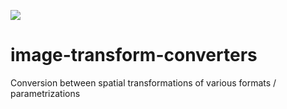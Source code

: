 [![](https://travis-ci.com/image-transform-converters/image-transform-converters.svg?branch=master)](https://travis-ci.com/image-transform-converters/image-transform-converters)

# image-transform-converters
Conversion between spatial transformations of various formats / parametrizations
